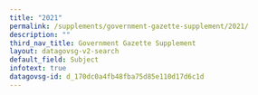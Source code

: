 ```yaml
---
title: "2021"
permalink: /supplements/government-gazette-supplement/2021/
description: ""
third_nav_title: Government Gazette Supplement
layout: datagovsg-v2-search
default_field: Subject
infotext: true
datagovsg-id: d_170dc0a4fb48fba75d85e110d17d6c1d
---
```

